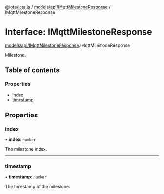 [@iota/iota.js](../README.md) / [models/api/IMqttMilestoneResponse](../modules/models_api_imqttmilestoneresponse.md) / IMqttMilestoneResponse

# Interface: IMqttMilestoneResponse

[models/api/IMqttMilestoneResponse](../modules/models_api_imqttmilestoneresponse.md).IMqttMilestoneResponse

Milestone.

## Table of contents

### Properties

- [index](models_api_imqttmilestoneresponse.imqttmilestoneresponse.md#index)
- [timestamp](models_api_imqttmilestoneresponse.imqttmilestoneresponse.md#timestamp)

## Properties

### index

• **index**: `number`

The milestone index.

___

### timestamp

• **timestamp**: `number`

The timestamp of the milestone.
